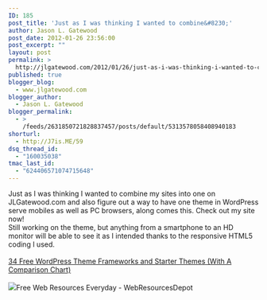 ```yaml
---
ID: 185
post_title: 'Just as I was thinking I wanted to combine&#8230;'
author: Jason L. Gatewood
post_date: 2012-01-26 23:56:00
post_excerpt: ""
layout: post
permalink: >
  http://jlgatewood.com/2012/01/26/just-as-i-was-thinking-i-wanted-to-combine/
published: true
blogger_blog:
  - www.jlgatewood.com
blogger_author:
  - Jason L. Gatewood
blogger_permalink:
  - >
    /feeds/2631850721828837457/posts/default/5313578058408940183
shorturl:
  - http://J7is.ME/59
dsq_thread_id:
  - "160035038"
tmac_last_id:
  - "624406571074715648"
---
```

Just as I was thinking I wanted to combine my sites into one on JLGatewood.com and also figure out a way to have one theme in WordPress serve mobiles as well as PC browsers, along comes this.  Check out my site now!<br />Still working on the theme, but anything from a smartphone to an HD monitor will be able to see it as I intended thanks to the responsive HTML5 coding I used.<br /><br /><a href="http://www.webresourcesdepot.com/34-free-wordpress-theme-frameworks-and-starter-themes-with-a-comparison-chart/">34 Free WordPress Theme Frameworks and Starter Themes (With A Comparison Chart)</a><br /><br /><img src="http://images0-focus-opensocial.googleusercontent.com/gadgets/proxy?container=focus&gadget=a&resize_h=100&url=http%3A%2F%2Fwww.webresourcesdepot.com%2Fwp-content%2Fuploads%2Fwordpress_theme_frameworks.jpg" class="alignleft" />Free Web Resources Everyday - WebResourcesDepot
